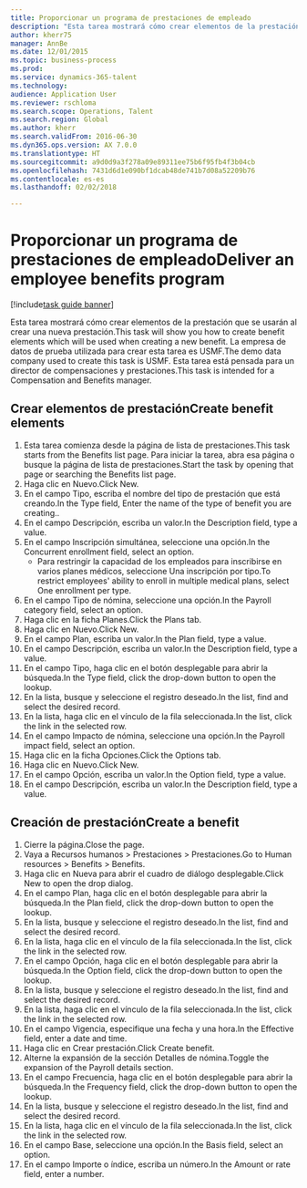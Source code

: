 ```yaml
--- 
title: Proporcionar un programa de prestaciones de empleado
description: "Esta tarea mostrará cómo crear elementos de la prestación que se usarán al crear una nueva prestación."
author: kherr75
manager: AnnBe
ms.date: 12/01/2015
ms.topic: business-process
ms.prod: 
ms.service: dynamics-365-talent
ms.technology: 
audience: Application User
ms.reviewer: rschloma
ms.search.scope: Operations, Talent
ms.search.region: Global
ms.author: kherr
ms.search.validFrom: 2016-06-30
ms.dyn365.ops.version: AX 7.0.0
ms.translationtype: HT
ms.sourcegitcommit: a9d0d9a3f278a09e89311ee75b6f95fb4f3b04cb
ms.openlocfilehash: 7431d6d1e090bf1dcab48de741b7d08a52209b76
ms.contentlocale: es-es
ms.lasthandoff: 02/02/2018

---
```

# <a name="deliver-an-employee-benefits-program"></a><span data-ttu-id="db1e7-103">Proporcionar un programa de prestaciones de empleado</span><span class="sxs-lookup"><span data-stu-id="db1e7-103">Deliver an employee benefits program</span></span>

[!include[task guide banner](../../includes/task-guide-banner.md)]

<span data-ttu-id="db1e7-104">Esta tarea mostrará cómo crear elementos de la prestación que se usarán al crear una nueva prestación.</span><span class="sxs-lookup"><span data-stu-id="db1e7-104">This task will show you how to create benefit elements which will be used when creating a new benefit.</span></span> <span data-ttu-id="db1e7-105">La empresa de datos de prueba utilizada para crear esta tarea es USMF.</span><span class="sxs-lookup"><span data-stu-id="db1e7-105">The demo data company used to create this task is USMF.</span></span> <span data-ttu-id="db1e7-106">Esta tarea está pensada para un director de compensaciones y prestaciones.</span><span class="sxs-lookup"><span data-stu-id="db1e7-106">This task is intended for a Compensation and Benefits manager.</span></span>


## <a name="create-benefit-elements"></a><span data-ttu-id="db1e7-107">Crear elementos de prestación</span><span class="sxs-lookup"><span data-stu-id="db1e7-107">Create benefit elements</span></span>
1. <span data-ttu-id="db1e7-108">Esta tarea comienza desde la página de lista de prestaciones.</span><span class="sxs-lookup"><span data-stu-id="db1e7-108">This task starts from the Benefits list page.</span></span> <span data-ttu-id="db1e7-109">Para iniciar la tarea, abra esa página o busque la página de lista de prestaciones.</span><span class="sxs-lookup"><span data-stu-id="db1e7-109">Start the task by opening that page or searching the Benefits list page.</span></span>
2. <span data-ttu-id="db1e7-110">Haga clic en Nuevo.</span><span class="sxs-lookup"><span data-stu-id="db1e7-110">Click New.</span></span>
3. <span data-ttu-id="db1e7-111">En el campo Tipo, escriba el nombre del tipo de prestación que está creando.</span><span class="sxs-lookup"><span data-stu-id="db1e7-111">In the Type field, Enter the name of the type of benefit you are creating..</span></span>
4. <span data-ttu-id="db1e7-112">En el campo Descripción, escriba un valor.</span><span class="sxs-lookup"><span data-stu-id="db1e7-112">In the Description field, type a value.</span></span>
5. <span data-ttu-id="db1e7-113">En el campo Inscripción simultánea, seleccione una opción.</span><span class="sxs-lookup"><span data-stu-id="db1e7-113">In the Concurrent enrollment field, select an option.</span></span>
    * <span data-ttu-id="db1e7-114">Para restringir la capacidad de los empleados para inscribirse en varios planes médicos, seleccione Una inscripción por tipo.</span><span class="sxs-lookup"><span data-stu-id="db1e7-114">To restrict employees' ability to enroll in multiple medical plans, select One enrollment per type.</span></span>  
6. <span data-ttu-id="db1e7-115">En el campo Tipo de nómina, seleccione una opción.</span><span class="sxs-lookup"><span data-stu-id="db1e7-115">In the Payroll category field, select an option.</span></span>
7. <span data-ttu-id="db1e7-116">Haga clic en la ficha Planes.</span><span class="sxs-lookup"><span data-stu-id="db1e7-116">Click the Plans tab.</span></span>
8. <span data-ttu-id="db1e7-117">Haga clic en Nuevo.</span><span class="sxs-lookup"><span data-stu-id="db1e7-117">Click New.</span></span>
9. <span data-ttu-id="db1e7-118">En el campo Plan, escriba un valor.</span><span class="sxs-lookup"><span data-stu-id="db1e7-118">In the Plan field, type a value.</span></span>
10. <span data-ttu-id="db1e7-119">En el campo Descripción, escriba un valor.</span><span class="sxs-lookup"><span data-stu-id="db1e7-119">In the Description field, type a value.</span></span>
11. <span data-ttu-id="db1e7-120">En el campo Tipo, haga clic en el botón desplegable para abrir la búsqueda.</span><span class="sxs-lookup"><span data-stu-id="db1e7-120">In the Type field, click the drop-down button to open the lookup.</span></span>
12. <span data-ttu-id="db1e7-121">En la lista, busque y seleccione el registro deseado.</span><span class="sxs-lookup"><span data-stu-id="db1e7-121">In the list, find and select the desired record.</span></span>
13. <span data-ttu-id="db1e7-122">En la lista, haga clic en el vínculo de la fila seleccionada.</span><span class="sxs-lookup"><span data-stu-id="db1e7-122">In the list, click the link in the selected row.</span></span>
14. <span data-ttu-id="db1e7-123">En el campo Impacto de nómina, seleccione una opción.</span><span class="sxs-lookup"><span data-stu-id="db1e7-123">In the Payroll impact field, select an option.</span></span>
15. <span data-ttu-id="db1e7-124">Haga clic en la ficha Opciones.</span><span class="sxs-lookup"><span data-stu-id="db1e7-124">Click the Options tab.</span></span>
16. <span data-ttu-id="db1e7-125">Haga clic en Nuevo.</span><span class="sxs-lookup"><span data-stu-id="db1e7-125">Click New.</span></span>
17. <span data-ttu-id="db1e7-126">En el campo Opción, escriba un valor.</span><span class="sxs-lookup"><span data-stu-id="db1e7-126">In the Option field, type a value.</span></span>
18. <span data-ttu-id="db1e7-127">En el campo Descripción, escriba un valor.</span><span class="sxs-lookup"><span data-stu-id="db1e7-127">In the Description field, type a value.</span></span>

## <a name="create-a-benefit"></a><span data-ttu-id="db1e7-128">Creación de prestación</span><span class="sxs-lookup"><span data-stu-id="db1e7-128">Create a benefit</span></span>
1. <span data-ttu-id="db1e7-129">Cierre la página.</span><span class="sxs-lookup"><span data-stu-id="db1e7-129">Close the page.</span></span>
2. <span data-ttu-id="db1e7-130">Vaya a Recursos humanos > Prestaciones > Prestaciones.</span><span class="sxs-lookup"><span data-stu-id="db1e7-130">Go to Human resources > Benefits > Benefits.</span></span>
3. <span data-ttu-id="db1e7-131">Haga clic en Nueva para abrir el cuadro de diálogo desplegable.</span><span class="sxs-lookup"><span data-stu-id="db1e7-131">Click New to open the drop dialog.</span></span>
4. <span data-ttu-id="db1e7-132">En el campo Plan, haga clic en el botón desplegable para abrir la búsqueda.</span><span class="sxs-lookup"><span data-stu-id="db1e7-132">In the Plan field, click the drop-down button to open the lookup.</span></span>
5. <span data-ttu-id="db1e7-133">En la lista, busque y seleccione el registro deseado.</span><span class="sxs-lookup"><span data-stu-id="db1e7-133">In the list, find and select the desired record.</span></span>
6. <span data-ttu-id="db1e7-134">En la lista, haga clic en el vínculo de la fila seleccionada.</span><span class="sxs-lookup"><span data-stu-id="db1e7-134">In the list, click the link in the selected row.</span></span>
7. <span data-ttu-id="db1e7-135">En el campo Opción, haga clic en el botón desplegable para abrir la búsqueda.</span><span class="sxs-lookup"><span data-stu-id="db1e7-135">In the Option field, click the drop-down button to open the lookup.</span></span>
8. <span data-ttu-id="db1e7-136">En la lista, busque y seleccione el registro deseado.</span><span class="sxs-lookup"><span data-stu-id="db1e7-136">In the list, find and select the desired record.</span></span>
9. <span data-ttu-id="db1e7-137">En la lista, haga clic en el vínculo de la fila seleccionada.</span><span class="sxs-lookup"><span data-stu-id="db1e7-137">In the list, click the link in the selected row.</span></span>
10. <span data-ttu-id="db1e7-138">En el campo Vigencia, especifique una fecha y una hora.</span><span class="sxs-lookup"><span data-stu-id="db1e7-138">In the Effective field, enter a date and time.</span></span>
11. <span data-ttu-id="db1e7-139">Haga clic en Crear prestación.</span><span class="sxs-lookup"><span data-stu-id="db1e7-139">Click Create benefit.</span></span>
12. <span data-ttu-id="db1e7-140">Alterne la expansión de la sección Detalles de nómina.</span><span class="sxs-lookup"><span data-stu-id="db1e7-140">Toggle the expansion of the Payroll details section.</span></span>
13. <span data-ttu-id="db1e7-141">En el campo Frecuencia, haga clic en el botón desplegable para abrir la búsqueda.</span><span class="sxs-lookup"><span data-stu-id="db1e7-141">In the Frequency field, click the drop-down button to open the lookup.</span></span>
14. <span data-ttu-id="db1e7-142">En la lista, busque y seleccione el registro deseado.</span><span class="sxs-lookup"><span data-stu-id="db1e7-142">In the list, find and select the desired record.</span></span>
15. <span data-ttu-id="db1e7-143">En la lista, haga clic en el vínculo de la fila seleccionada.</span><span class="sxs-lookup"><span data-stu-id="db1e7-143">In the list, click the link in the selected row.</span></span>
16. <span data-ttu-id="db1e7-144">En el campo Base, seleccione una opción.</span><span class="sxs-lookup"><span data-stu-id="db1e7-144">In the Basis field, select an option.</span></span>
17. <span data-ttu-id="db1e7-145">En el campo Importe o índice, escriba un número.</span><span class="sxs-lookup"><span data-stu-id="db1e7-145">In the Amount or rate field, enter a number.</span></span>


